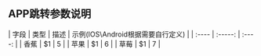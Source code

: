 APP跳转参数说明
----------
| 字段        | 类型    |  描述 |  示例(IOS\Android根据需要自行定义)  |
|   :----   | :-----:   | :----: |
| 香蕉        | $1      |   5    |
| 苹果        | $1      |   6    |
| 草莓        | $1      |   7    |